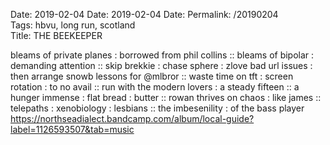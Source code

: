 Date: 2019-02-04
Date: 2019-02-04
Date: 
Permalink: /20190204  
Tags: hbvu, long run, scotland  
Title: THE BEEKEEPER  
  
bleams of private planes : borrowed from phil collins :: bleams of bipolar : demanding attention :: skip brekkie : chase sphere : zlove bad url issues : then arrange snowb lessons for @mlbror :: waste time on tft : screen rotation : to no avail :: run with the modern lovers : a steady fifteen :: a hunger immense : flat bread : butter :: rowan thrives on chaos : like james :: telepaths : xenobiology : lesbians :: the imbesenility : of the bass player
<https://northseadialect.bandcamp.com/album/local-guide?label=1126593507&tab=music>
